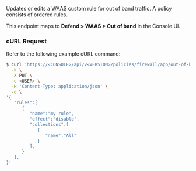 Updates or edits a WAAS custom rule for out of band traffic.
A policy consists of ordered rules.

This endpoint maps to **Defend > WAAS > Out of band** in the Console UI.

### cURL Request

Refer to the following example cURL command:

```bash
$ curl 'https://<CONSOLE>/api/v<VERSION>/policies/firewall/app/out-of-band' \
  -k \
  -X PUT \
  -u <USER> \
  -H 'Content-Type: application/json' \
  -d \
'{
   "rules":[
      {
         "name":"my-rule",
         "effect":"disable",
         "collections":[
            {
               "name":"All"
            }
         ],
      }
   ],
}'
```